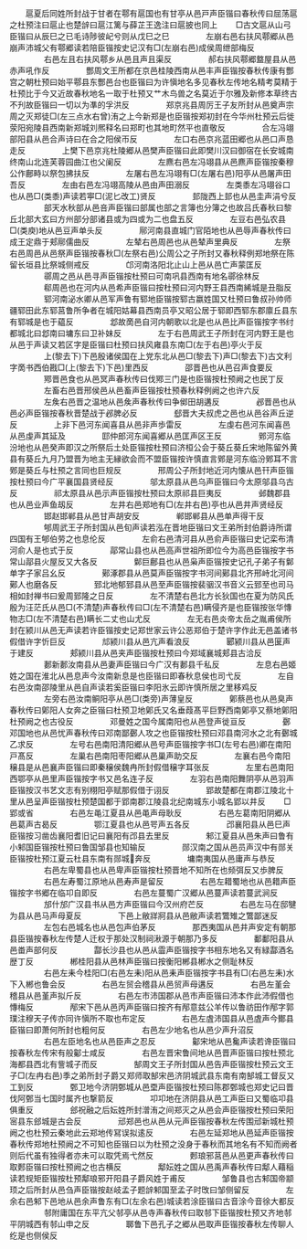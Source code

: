 <!-- { "loadSidebar": true } -->
　　扈夏后同姓所封战于甘者在鄠有扈国也有甘亭从邑戸声臣锴曰春秋传曰屈荡扈之杜预注曰扈止也楚辝曰扈江篱与薛芷王逸注曰扈披也同上
　　□古文扈从山弓臣锴曰从辰巳之已毛诗陟彼屺兮则从戊巳之巳
　　
　　左崩右邑右扶风鄠郷从邑崩声沛城父有鄠郷读若陪臣锴按史记汉有□(左崩右邑)成侯周绁部梅反
　　
　　右邑左且右扶风鄠乡从邑且声且渠反
　　
　　郝右扶风鄠郷盩屋县从邑赤声吼作反
　　
　　酆周文王所都在京邑桂陵西南从邑丰声臣锴按春秋传康有酆宫之朝杜预曰始平鄠县东酆邑台也臣锴曰为许愼地名多见春秋左传地名精考莫精于杜预比于今又近故春秋地名一取于杜预又艹木鸟兽之名莫近于尔雅及新修本草终古不刋故臣锴曰一切以为凖的孚洪反
　　
　　郑京兆县周厉王子友所封从邑奠声宗周之灭郑徒□(左三点水右曾)洧之上今新郑是也臣锴按郑初封在今华州杜预云后徙荥阳宛陵县西南新郑城刘熈释名曰郑町也其地町然平也直敬反
　　
　　合左冯翊部阳县从邑合声诗曰在合之阳侯帀反
　　
　　左口右邑京兆蓝田郷也从邑口声恳走反
　　
　　上樊下邑京兆杜陵郷从邑樊声臣锴曰此即樊川汉曰御宿在长安城南终南山北连芙蓉园曲江也父阑反
　　
　　左麃右邑左冯翊县从邑麃声臣锴按秦穆公作鄜畤以祭包拂扶反
　　
　　左屠右邑左冯翊有□(左屠右邑)阳亭从邑屠声田吾反
　　
　　左由右邑左冯翊高陵从邑由声田溺反
　　
　　左类黍左冯翊谷口也从邑□(类黍)声读若寕□(泥匕改工)贤反
　　
　　邽陇西上邽也从邑圭声涓兮反
　　
　　部天水秋部从邑咅声臣锴曰部属也部之言簿也分簿之也故吕氏春秋曰黎丘北部大玄曰方州部分部诸县或为四或为二也盘五反
　　
　　左豆右邑弘农县□(类庾)地从邑豆声单头反
　　
　　鄏河南县直城门官陌地也从邑辱声春秋传曰成王定鼎于郏鄏儒曲反
　　
　　左辇右邑周邑也从邑辇声里典反
　　
　　左祭右邑周邑从邑祭声臣锴按春秋□(左祭右邑)公周公之子所封又春秋释例郑地祭在陈留长垣县比祭城侧戒反
　　
　　邙河南洛阳北止山上邑从邑亡声蒙匡反
　　
　　鄩周之邑从邑寻声臣锴按杜预曰可南巩县西南有地名鄩徐林反
　　
　　郗周邑也在河内从邑希声臣锴曰按杜预曰河内野王县西南絺城是丑脂反
　　
　　郓河南泌水卿从邑军声鲁有郓地臣锴按郓古嬴姓国又杜预曰鲁叔孙帅师疆郓田此东郓莒鲁所争者在城阳姑幕县西南员亭又昭公居于郓即西郓东郡廪丘县东有郓城是也于藴反
　　
　　邶故啇邑自河内朝歌以北是也从邑比声臣锴按字书纣都城北曰邶南曰墉东曰卫补妹反
　　
　　左于右邑周武王子所封在河内野王是也从邑于声读又若区字是臣锴曰杜预曰扶风雍县东南□(左于右邑)亭火于反
　　
　　上(黎去下)下邑殷诸侯国在上党东北从邑□(黎去下)声□(黎去下)古文利字啇书西伯戡□(上(黎去下)下邑)里西反
　　
　　邵晋邑也从邑召声食要反
　　
　　鄍晋邑食也从邑冥声春秋传曰伐鄍三门是也臣锴按杜预阙之也民丁反
　　
　　左畜右邑晋邢侯邑从邑畜声臣锴按杜预春秋释例阙之也许六反
　　
　　左矦右邑晋之温地从邑矦声春秋传曰争鄇田胡遘反
　　
　　邲晋邑也从邑必声臣锴按春秋晋楚战于邲脾必反
　　
　　郄晋大夫叔虎之邑也从邑谷声丘逆反
　　
　　上非下邑河东闻喜县从邑非声歩雷反
　　
　　左虔右邑河东闻喜邑从邑虔声其延及
　　
　　邼仲郎河东闻喜郷从邑匡声区王反
　　
　　鄈河东临汾地也从邑癸声即汉之所祭后土处臣锴按杜预曰济桓公会于葵丘葵丘宋地陈留外黄县有葵丘九月乃盟晋为地主无縁欲会而不盟臣锴按许慎直言鄈是河东临汾鄈耳不言鄈是葵丘与杜预之言同也巨规反
　　
　　邢周公子所封地近河内懐从邑幵声臣锴按杜预曰今广平襄国县贤经反
　　
　　邬太原县从邑乌声臣锴曰今太原邬县乌古反
　　
　　祁太原县从邑示声臣锴按杜预曰太原祁县巨夷反
　　
　　邺魏郡县也从邑业声鱼刼反
　　
　　左井右邑郑地有□(左井右邑)亭也从邑井声贤经反
　　
　　邯赵邯郸县从邑甘声胡安反
　　
　　郸邯郸县从邑单声得干反
　　
　　郇周武王子所封国从邑旬声读若泓在晋地臣锴曰文王弟所封伯爵诗所谓四国有王郇伯劳之也息伦反
　　
　　左俞右邑清河县从邑俞声臣锴曰史记栾布清河俞人是也式于反
　　
　　鄗常山县也从邑高声世祖所即位今为高邑臣锴按字书常山鄗县火屋反又大各反
　　
　　鄡巨鄜县也从邑枭声臣锴按史记孔子弟子有鄡单字子家吕幺反
　　
　　鄚涿郡县从邑莫声臣锴按字书河间鄚县北齐邢峙北河间鄚人也磨各反
　　
　　郅北地郁郅县从邑至声臣锴按裴骃汉书音义云郅至也司马相如封禅书曰爰周郅隆之日反
　　
　　左不清楚右邑北方长狄国也在夏为防风氏殷为汪茫氏从邑□(不清楚)声春秋传曰□(左不清楚右邑)瞒侵齐是也臣锴按张华慱物志□(左不清楚右邑)瞒长二丈也山尤反
　　
　　左无右邑炎帝太岳之胤甫侯所封在颍川从邑无声读若许臣锴按史记郑世家云许公恶郑伯于楚许字作此无邑盖诸书假借许字忻巨反
　　
　　邟颍川县从邑亢声看浪反
　　
　　郾颍川县从邑匽声于建反
　　
　　郏颍川县从邑夹声臣锴按杜预曰今郑域襄城郏县古洽反
　　
　　郪新郪汝南县从邑妻声臣锴曰今广汉有郪县千私反
　　
　　左息右邑姬姓之国在淮北从邑息声今汝南新息是也臣锴曰即春秋息侯也司弋反
　　
　　左自右邑汝南邵陵里从邑自声读若奚臣锴曰李阳氷云即许慎所居之里移鸡反
　　
　　左旁右邑汝南鲖阳亭从邑□(类旁)声薄皇反
　　
　　鄓蔡邑也从邑臭声春秋传曰鄓阳人女奔之臣锴曰杜预卫地鄓氏又名垂葭髙平巨野西南鄓亭又蔡地鄓阳杜预阙之也古役反
　　
　　邓曼姓之国今属南阳也从邑登声徙亘反
　　
　　鄾邓国地也从邑忧声春秋传曰邓南鄙鄾人攻之也臣锴按杜预曰邓县南河水之北有鄾城乙求反
　　
　　左号右邑南阳清阳郷从邑号声臣锴按字书□(左号右邑)卿在南阳戸髙反
　　
　　左巢右邑南阳枣阳郷从邑巢声助交反
　　
　　左襄右邑今南阳穣县是从邑襄声臣锴曰即秦穣侯魏冉所封假借穣字耳张反
　　
　　左里右邑南阳西鄂亭从邑里声臣锴按字书又邑名连子反
　　
　　左羽右邑南阳舞阴亭从邑羽声臣锴按汉书艺文志有别栩阳亭赋那假借于诩反
　　
　　郢故楚都在南郡江陵北十里从邑呈声臣锴按杜预楚国都于郢南郡江陵县北纪南城东小城名郢以井反
　　□郢或省
　　
　　右邑左黾江夏县从邑黾声母耿反
　　
　　右邑左葛南阳阴郷从邑葛声古曷反
　　
　　鄂江夏县也从邑咢声五各反
　　
　　邔襄阳县从邑巳声臣锴按习凿齿襄阳耆旧记曰襄阳有邔县去里反
　　
　　邾江夏县从邑朱声曰鲁有小邾国臣锴按杜预曰鲁国邹县也知输反
　　
　　郧汉南之国从邑员声汉中有郧关臣锴按杜预江夏云杜县东南有郧城奔反
　　
　　墉南夷国从邑庸声与恭反
　　
　　右邑左卑蜀县也从邑卑声臣锴按杜预晋地不知所在也频弭反又歩脾反
　　
　　右邑左寿蜀江原地从邑寿声是留反
　　
　　右邑左耤蜀地也从邑耤声臣锴按字书郷在临卭自即反
　　
　　右邑左蔓蜀广汉郷从邑蔓声读若蔓武涧反
　　
　　邡什邡广汉县书从邑方声臣锴曰今汉州府芒反
　　
　　右邑左马在邸犍为县从邑马声母夏反
　　
　　下邑上敝牂牁县从邑敝声读若鷩雉之鷩鄙迷反
　　
　　左包右邑城名也从邑包声伯茅反
　　
　　那西夷国从邑井声安定有朝那县臣锴按春秋左传楚人迁权于那处汉制祠湫源于朝那乃多反
　　
　　鄱鄱阳县从邑畨声部何反
　　
　　酃长沙县也从邑从霝声臣锴按字书相东地名又有緑酃酒名歴丁反
　　
　　郴桂阳县从邑林声臣锴曰按衡阳郴县郴水之侧耻林反
　　
　　右邑左耒今桂阳□(右邑左耒)阳从邑耒声臣锴按字书县有□(右邑左耒)水下入郴也鲁会反
　　
　　右邑左贸会稽县从邑贸声母遘反
　　
　　右邑左堇会稽县从邑堇声拟斤反
　　
　　右邑左巿沛国郡从邑巿声臣锴曰沛本作此沛假借也慱梅反
　　
　　邴宋下邑从邑丙声臣锴曰按齐有邴意兹公羊传以鲁祊田作邴字郭璞注穆天子传亦同许愼所不取也布定反
　　
　　右邑左虘沛国县从邑虘声今鄼县臣锴曰即萧何所封也粗何反
　　
　　右邑左少地名也从邑少声升沼反
　　
　　右邑左臣地名也从邑臣声之忍反
　　
　　酁宋地从邑毚声读若谗臣锴曰按春秋左传宋有般酁士咸反
　　
　　右邑左晋宋鲁间地从邑晋声臣锴曰按杜预北海都县西北有訾城子而反
　　
　　郜周文王子所封国从邑告声臣锴按杜预云文王子□(左冉右邑)季之弟所封子爵又郑师取郜宋邑济阴城武县东南有南郜城工督反又工到反
　　
　　鄄卫地今济阴鄄城从邑垔声臣锴按杜预曰陈郡鄄城也郑史记曰晋伐阿鄄当七国时属齐也撃箭反
　　
　　卭卭地在济阴县从邑工声臣曰又蜀临卭县俱重反
　　
　　郐祝融之后妘姓所封潧洧之间郑灭之从邑会声臣锴按杜预曰荣阳宻县东郐城是古会反
　　
　　邧郑邑也从邑从元声臣锴按春秋左传围邧新城杜预阙之也杜预云秦地此云郑地传冩误拟逺反
　　
　　右邑左延郑地从邑延声臣锴按春秋传郑地杜预阙之不可知也臣锴曰以为杜预之没身于春秋而其地名有不知而阙者则后代虽有独得者亦未可以取凭焉弋然反
　　
　　郠琅邪莒邑从邑更声春秋传曰取郠臣锴曰按杜预阙之也古横反
　　
　　鄅妘姓之国从邑禹声春秋传曰鄅人藉稲读若规矩臣锴按杜预鄅琅邪开阳县子爵风姓于甫反
　　
　　邹鲁县也古邾国帝颛顼之后所封从邑刍声臣锴按赵岐孟子题辝邾国至孟子时攺曰邹侧留反
　　
　　左余右邑邾下邑地从邑余声鲁东有□(左余右邑)城读若涂臣锴曰古音涂今音徐大都反
　　
　　邿附庸国在东平亢父邿亭从邑寺声春秋传曰取邿下臣锴按杜预又齐地邿平阴城西有邿山申之反
　　
　　郰鲁下邑孔子之郷从邑取声臣锴按春秋左传聊人纥是也侧侯反
　　
